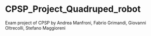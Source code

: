 # CPSP_Project_Quadruped_robot
Exam project of CPSP by Andrea Manfroni, Fabrio Grimandi, Giovanni Oltrecolli, Stefano Maggioreni 
